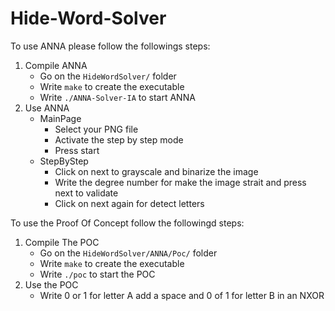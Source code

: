 # Hide-Word-Solver

To use ANNA please follow the followings steps:

1. Compile ANNA
    * Go on the ```HideWordSolver/``` folder
    * Write ```make``` to create the executable
    * Write ```./ANNA-Solver-IA``` to start ANNA
2. Use ANNA
    * MainPage
        * Select your PNG file
        * Activate the step by step mode
        * Press start
    * StepByStep
        * Click on next to grayscale and binarize the image
        * Write the degree number for make the image strait and press next to validate
        * Click on next again for detect letters

To use the Proof Of Concept follow the followingd steps:

1. Compile The POC
    * Go on the ```HideWordSolver/ANNA/Poc/``` folder
    * Write ```make``` to create the executable
    * Write ```./poc``` to start the POC
2. Use the POC
    * Write 0 or 1 for letter A add a space and 0 of 1 for letter B in an NXOR
